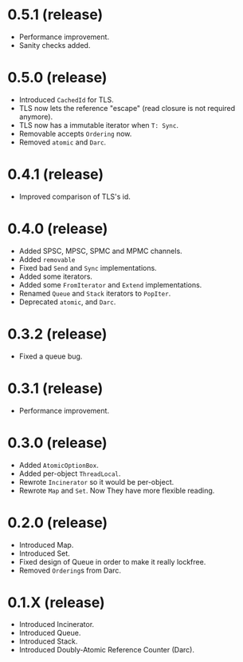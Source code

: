 # 0.5.1 (release)
* Performance improvement.
* Sanity checks added.

# 0.5.0 (release)
* Introduced `CachedId` for TLS.
* TLS now lets the reference "escape" (read closure is not required anymore).
* TLS now has a immutable iterator when `T: Sync`.
* Removable accepts `Ordering` now.
* Removed `atomic` and `Darc`.

# 0.4.1 (release)
* Improved comparison of TLS's id.

# 0.4.0 (release)
* Added SPSC, MPSC, SPMC and MPMC channels.
* Added `removable`
* Fixed bad `Send` and `Sync` implementations.
* Added some iterators.
* Added some `FromIterator` and `Extend` implementations.
* Renamed `Queue` and `Stack` iterators to `PopIter`.
* Deprecated `atomic`, and `Darc`.

# 0.3.2 (release)
* Fixed a queue bug.

# 0.3.1 (release)
* Performance improvement.

# 0.3.0 (release)
* Added `AtomicOptionBox`.
* Added per-object `ThreadLocal`.
* Rewrote `Incinerator` so it would be per-object.
* Rewrote `Map` and `Set`. Now They have more flexible reading.

# 0.2.0 (release)
* Introduced Map.
* Introduced Set.
* Fixed design of Queue in order to make it really lockfree.
* Removed `Ordering`s from Darc.

# 0.1.X (release)
* Introduced Incinerator.
* Introduced Queue.
* Introduced Stack.
* Introduced Doubly-Atomic Reference Counter (Darc).
